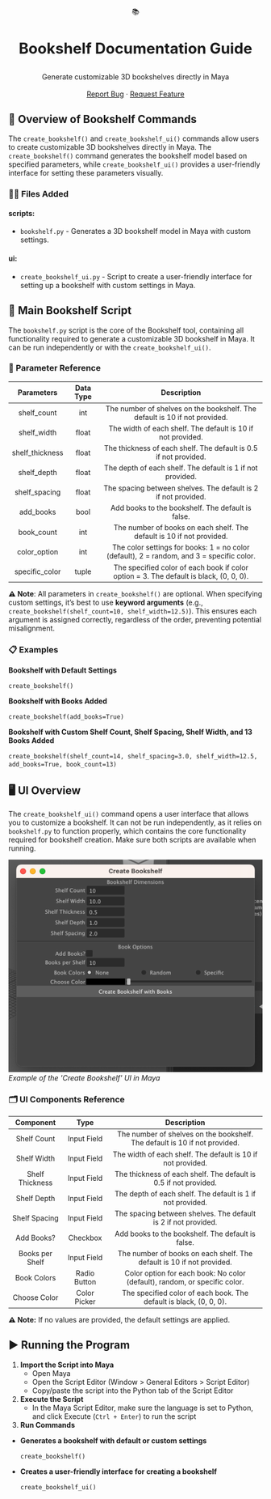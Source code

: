 <!-- COMMAND LOGO -->
<div align="center">
    📚
    <h3 align="center" style="font-size: 2.1em; font-weight: bolder;">Bookshelf Documentation Guide</h3>

  <p align="center">
    Generate customizable 3D bookshelves directly in Maya
    <br />
    <br />
    <a href="https://github.com/nestrada2/bubbles/issues/new?labels=bug&template=bug_report.md">Report Bug</a>
    ·
    <a href="https://github.com/nestrada2/bubbles/issues/new?labels=enhancement&template=feature_request.md">Request Feature</a>
  </p>
</div>

<!-- OVERVIEW OF BOOKSHELF COMMANDS -->
## 📖 Overview of Bookshelf Commands
The `create_bookshelf()` and `create_bookshelf_ui()` commands allow users to create customizable 3D bookshelves directly in Maya. The `create_bookshelf()` command generates the bookshelf model based on specified parameters, while `create_bookshelf_ui()` provides a user-friendly interface for setting these parameters visually.

<!-- FILES ADDED -->
### **📁➕ Files Added**
#### scripts:
- `bookshelf.py` - Generates a 3D bookshelf model in Maya with custom settings.
#### ui:
- `create_bookshelf_ui.py` - Script to create a user-friendly interface for setting up a bookshelf with custom settings in Maya.

<!-- Script Overview -->
## **🔧 Main Bookshelf Script**
The `bookshelf.py` script is the core of the Bookshelf tool, containing all functionality required to generate a customizable 3D bookshelf in Maya. It can be run independently or with the `create_bookshelf_ui()`. 

<!-- Parameters -->
### **🔖 Parameter Reference**
| Parameters      | Data Type   | Description                                                                               | 
| :---------:     |:-----------:| :-----------:                                                                             |  
| shelf_count     | int         | The number of shelves on the bookshelf. The default is 10 if not provided.                | 
| shelf_width     | float       | The width of each shelf. The default is 10 if not provided.                               |   
| shelf_thickness | float       | The thickness of each shelf. The default is 0.5 if not provided.                          | 
| shelf_depth     | float       | The depth of each shelf. The default is 1 if not provided.                                | 
| shelf_spacing   | float       | The spacing between shelves. The default is 2 if not provided.                            | 
| add_books       | bool        | Add books to the bookshelf. The default is false.                                         | 
| book_count      | int         | The number of books on each shelf. The default is 10 if not provided.                     | 
| color_option    | int         | The color settings for books: 1 = no color (default), 2 = random, and 3 = specific color. |
| specific_color  | tuple       | The specified color of each book if color option = 3. The default is black, (0, 0, 0).    | 

**⚠️ Note**: All parameters in `create_bookshelf()` are optional. When specifying custom settings, it’s best to use **keyword arguments** (e.g., `create_bookshelf(shelf_count=10, shelf_width=12.5)`). This ensures each argument is assigned correctly, regardless of the order, preventing potential misalignment. 

<!-- EXAMPLES -->
### **📋 Examples**
 **Bookshelf with Default Settings**
```
create_bookshelf()
```
 
 **Bookshelf with Books Added**
```
create_bookshelf(add_books=True)
```
 
 **Bookshelf with Custom Shelf Count, Shelf Spacing, Shelf Width, and 13 Books Added**
```
create_bookshelf(shelf_count=14, shelf_spacing=3.0, shelf_width=12.5, add_books=True, book_count=13)
```

<!-- UI Overview -->
## **🖥️ UI Overview**
The `create_bookshelf_ui()` command opens a user interface that allows you to customize a bookshelf. It can not be run independently, as it relies on `bookshelf.py` to function properly, which contains the core functionality required for bookshelf creation. Make sure both scripts are available when running.

![Bookshelf UI Example](./images/UI%20Example.png)
<br />
*Example of the 'Create Bookshelf' UI in Maya*

<!-- UI -->
### **🗂️ UI Components Reference**
| Component       | Type         | Description                                                                | 
| :---------:     |:-----------: | :-----------:                                                              |  
| Shelf Count     | Input Field  | The number of shelves on the bookshelf. The default is 10 if not provided. | 
| Shelf Width     | Input Field  | The width of each shelf. The default is 10 if not provided.                |   
| Shelf Thickness | Input Field  | The thickness of each shelf. The default is 0.5 if not provided.           | 
| Shelf Depth     | Input Field  | The depth of each shelf. The default is 1 if not provided.                 | 
| Shelf Spacing   | Input Field  | The spacing between shelves. The default is 2 if not provided.             | 
| Add Books?      | Checkbox     | Add books to the bookshelf. The default is false.                          | 
| Books per Shelf | Input Field  | The number of books on each shelf. The default is 10 if not provided.      | 
| Book Colors     | Radio Button | Color option for each book: No color (default), random, or specific color. |
| Choose Color    | Color Picker | The specified color of each book. The default is black, (0, 0, 0).         | 

**⚠️ Note:** If no values are provided, the default settings are applied.

<!-- RUNNING THE PROGRAM -->
## **▶️ Running the Program**
1. **Import the Script into Maya**
   - Open Maya
   - Open the Script Editor (Window > General Editors > Script Editor)
   - Copy/paste the script into the Python tab of the Script Editor
2. **Execute the Script**
   - In the Maya Script Editor, make sure the language is set to Python, and click Execute (`Ctrl + Enter`) to run the script
3. **Run Commands**
- **Generates a bookshelf with default or custom settings**
    ```
    create_bookshelf()
    ```

- **Creates a user-friendly interface for creating a bookshelf**
    ```
    create_bookshelf_ui()
    ```